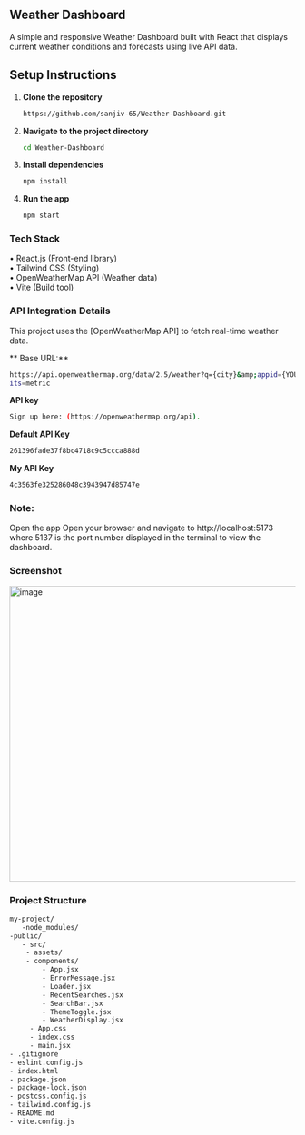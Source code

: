 ## Weather Dashboard

A simple and responsive Weather Dashboard built with React that displays current weather conditions and forecasts using live API data.

## Setup Instructions
1. **Clone the repository**

    ```bash
    https://github.com/sanjiv-65/Weather-Dashboard.git
    ```

2. **Navigate to the project directory**

    ```bash
    cd Weather-Dashboard
    ```

3. **Install dependencies**

    ```bash
    npm install
    ```

4. **Run the app**

    ```bash
    npm start
    ```
###  Tech Stack

&bull; React.js (Front-end library)<br>
&bull; Tailwind CSS (Styling)<br>
&bull; OpenWeatherMap API (Weather data)<br>
&bull; Vite (Build tool)<br>


### **API Integration Details**

This project uses the [OpenWeatherMap API] to fetch real-time weather data.

 **  Base URL:** 
 ```bash
 https://api.openweathermap.org/data/2.5/weather?q={city}&amp;appid={YOUR_API_KEY}&amp;un
its=metric
```
**API key**
```bash
Sign up here: (https://openweathermap.org/api).
```
**Default API Key**
```bash
261396fade37f8bc4718c9c5ccca888d
```
**My API Key**
```bash
4c3563fe325286048c3943947d85747e
```
### Note: 
Open the app Open your browser and navigate to http://localhost:5173 where 5137 is the port number displayed in the terminal to view the dashboard.

### Screenshot

<img width="521" alt="image" src="https://github.com/user-attachments/assets/ba247bf0-ce1a-4ad4-a7d3-2d98a2ba6116" />

### Project Structure

```bash
my-project/
   -node_modules/
-public/
   - src/
    - assets/
    - components/
        - App.jsx
        - ErrorMessage.jsx
        - Loader.jsx
        - RecentSearches.jsx
        - SearchBar.jsx
        - ThemeToggle.jsx
        - WeatherDisplay.jsx
     - App.css
     - index.css
     - main.jsx
- .gitignore
- eslint.config.js
- index.html
- package.json
- package-lock.json
- postcss.config.js
- tailwind.config.js
- README.md
- vite.config.js


